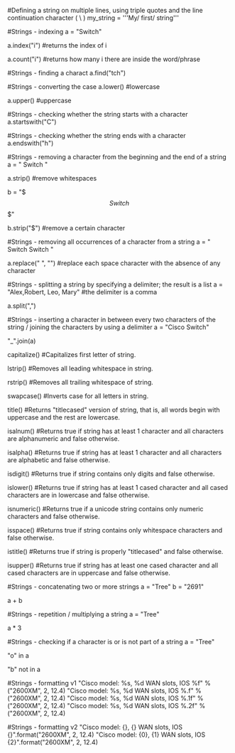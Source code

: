#Defining a string on multiple lines, using triple quotes and the line continuation character ( \ )
my_string = '''My/ first/ string'''
 
#Strings - indexing
a = "Switch"
 
a.index("i")
#returns the index of i  

a.count("i")
#returns how many i there are inside the word/phrase
 
#Strings - finding a charact
a.find("tch")
 
#Strings - converting the case
a.lower() #lowercase
 
a.upper() #uppercase
 
#Strings - checking whether the string starts with a character
a.startswith("C")
 
#Strings - checking whether the string ends with a character
a.endswith("h")
 
#Strings - removing a character from the beginning and the end of a string
a = "   Switch   "
 
a.strip() #remove whitespaces
 
b = "$$$Switch$$$"
 
b.strip("$") #remove a certain character
 
#Strings - removing all occurrences of a character from a string
a = "   Switch Switch   "
 
a.replace(" ", "") #replace each space character with the absence of any character
 
#Strings - splitting a string by specifying a delimiter; the result is a list
a = "Alex,Robert, Leo, Mary" #the delimiter is a comma
 
a.split(",")
 
#Strings - inserting a character in between every two characters of the string / joining the characters by using a delimiter
a = "Cisco Switch"
 
"_".join(a)
 
capitalize()
#Capitalizes first letter of string.
 
lstrip()
#Removes all leading whitespace in string.
 
rstrip()
#Removes all trailing whitespace of string.
 
swapcase()
#Inverts case for all letters in string.
 
title()
#Returns "titlecased" version of string, that is, all words begin with uppercase and the rest are lowercase.
 
isalnum()
#Returns true if string has at least 1 character and all characters are alphanumeric and false otherwise.
 
isalpha()
#Returns true if string has at least 1 character and all characters are alphabetic and false otherwise.
 
isdigit()
#Returns true if string contains only digits and false otherwise.
 
islower()
#Returns true if string has at least 1 cased character and all cased characters are in lowercase and false otherwise.
 
isnumeric()
#Returns true if a unicode string contains only numeric characters and false otherwise.
 
isspace()
#Returns true if string contains only whitespace characters and false otherwise.
 
istitle()
#Returns true if string is properly "titlecased" and false otherwise.
 
isupper()
#Returns true if string has at least one cased character and all cased characters are in uppercase and false otherwise.
 
#Strings - concatenating two or more strings
a = "Tree"
b = "2691"
 
a + b
 
#Strings - repetition / multiplying a string
a = "Tree"
 
a * 3
 
#Strings - checking if a character is or is not part of a string
a = "Tree"
 
"o" in a
 
"b" not in a
 
#Strings - formatting v1
"Cisco model: %s, %d WAN slots, IOS %f" % ("2600XM", 2, 12.4)
"Cisco model: %s, %d WAN slots, IOS %.f" % ("2600XM", 2, 12.4)
"Cisco model: %s, %d WAN slots, IOS %.1f" % ("2600XM", 2, 12.4)
"Cisco model: %s, %d WAN slots, IOS %.2f" % ("2600XM", 2, 12.4)
 
#Strings - formatting v2
"Cisco model: {}, {} WAN slots, IOS {}".format("2600XM", 2, 12.4)
"Cisco model: {0}, {1} WAN slots, IOS {2}".format("2600XM", 2, 12.4)

